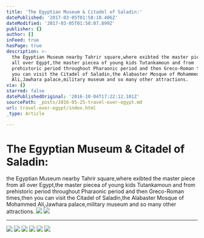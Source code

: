 ```yaml
---
title: 'The Egyptian Museum & Citadel of Saladin:'
datePublished: '2017-03-05T01:58:10.406Z'
dateModified: '2017-03-05T01:58:07.899Z'
publisher: {}
author: []
inFeed: true
hasPage: true
description: >-
  the Egyptian Museum nearby Tahrir square,where exibted the master piece from
  all over Egypt,the master piecea of young kids Tutankamoun and from
  prehistoric period throughout Pharaonic period and then Greco-Roman times,then
  you can visit the Citadel of Saladin,the Alabaster Mosque of Mohammed
  Ali,Jawhara palace,military museum and so many other attractions. 
via: {}
starred: false
datePublishedOriginal: '2016-10-04T17:22:12.101Z'
sourcePath: _posts/2016-05-25-travel-over-egypt.md
url: travel-over-egypt/index.html
_type: Article

---
```

# The Egyptian Museum & Citadel of Saladin:

the Egyptian Museum nearby Tahrir square,where exibted the master piece from all over Egypt,the master piecea of young kids Tutankamoun and from prehistoric period throughout Pharaonic period and then Greco-Roman times,then you can visit the Citadel of Saladin,the Alabaster Mosque of Mohammed Ali,Jawhara palace,military museum and so many other attractions. ![](https://the-grid-user-content.s3-us-west-2.amazonaws.com/195052b5-36c5-4599-8c75-7945f4a4e3b4.jpg)
![](https://the-grid-user-content.s3-us-west-2.amazonaws.com/ba008650-def5-482d-b5cf-069e49b569c8.jpg)

---

![](https://the-grid-user-content.s3-us-west-2.amazonaws.com/4b7eb67a-8e03-4f4b-adbf-637823566cac.jpg)
![](https://the-grid-user-content.s3-us-west-2.amazonaws.com/8027967c-4504-4135-811e-4d28f319baec.jpg)
![](https://the-grid-user-content.s3-us-west-2.amazonaws.com/6e11448f-3c7a-4e0f-bc87-0983bc061640.jpg)
![](https://the-grid-user-content.s3-us-west-2.amazonaws.com/736d4c8b-677d-4187-9e97-da9aa01fac4e.jpg)
![](https://the-grid-user-content.s3-us-west-2.amazonaws.com/94daa8fd-a8b2-4150-b34f-47680047e0f0.jpg)
![](https://the-grid-user-content.s3-us-west-2.amazonaws.com/10b386c9-0b99-4b11-8bd7-4dc68ed729df.jpg)
